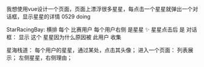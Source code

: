 我想使用vue设计一个页面，页面上漂浮很多星星，每点击一个星星就弹出一个对话框，显示星星的详情
0529 doing

StarRacingBay:
    横排 每个 比赛用户
    每个用户右侧 是星星 ✨
    星星点击后 是 对话框： 显示 这个 星星因为什么原因被 此用户 收集

星海栈道：
每个用户的星星，通过某处，点击其头像； 进入一个页面： 列表展示； 左侧星星，右侧理由；